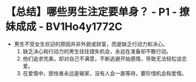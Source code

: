 # 【总结】哪些男生注定要单身？ - P1 - 撩妹成成 - BV1Ho4y1772C

-   男生不受女生欢迎的原因并非外貌或财富，而是缺乏行动力和决心。
    1.  缺乏决心和行动力的男生往往错失机会，永远在准备却不敢行动。
    2.  他们追求完美，却对自己不满意，不断逃避开始感情，导致无法轻松谈恋爱。
    3.  在爱情中，胆怯者永远是输家，没有人会一直等待，要珍惜机会和爱情。